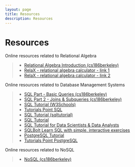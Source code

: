 ```yaml
---
layout: page
title: Resources
description: Resources
---
```

# Resources

Online resources related to Relational Algebra
> -  [Relational Algebra Introduction (cs186berkeley)](https://cs186berkeley.net/notes/note6/)
> -  [RelaX - relational algebra calculator - link 1](https://dbis-uibk.github.io/relax/)
> -  [RelaX - relational algebra calculator - link 2](https://nireas.iee.ihu.gr/relax/calc.htm)

Online resources related to Database Management Systems
> - [SQL Part - Basic Queries (cs186berkeley)](https://cs186berkeley.net/notes/note1/)
> - [SQL Part 2 - Joins & Subqueries (cs186berkeley)](https://cs186berkeley.net/notes/note2/)
> - [SQL Tutorial (W3Schools)](https://www.w3schools.com/sql/)
> - [Tutorials Point SQL](https://www.tutorialspoint.com/sql/index.htm)
> - [SQL Tutorial (sqltutorial)](https://www.sqltutorial.org/)
> - [SQL Tutorial](https://mode.com/sql-tutorial/)
> - [SQL Tutorial for Data Scientists & Data Analysts](https://datalemur.com/sql-tutorial)
> - [SQLBolt Learn SQL with simple, interactive exercises](https://sqlbolt.com/)
> - [PostgreSQL Tutorial](https://neon.tech/postgresql/tutorial)
> - [Tutorials Point PostgreSQL](https://www.tutorialspoint.com/postgresql/index.htm)

Online resources related to NoSQL
> -  [NoSQL (cs186berkeley)](https://cs186berkeley.net/notes/note17/)
